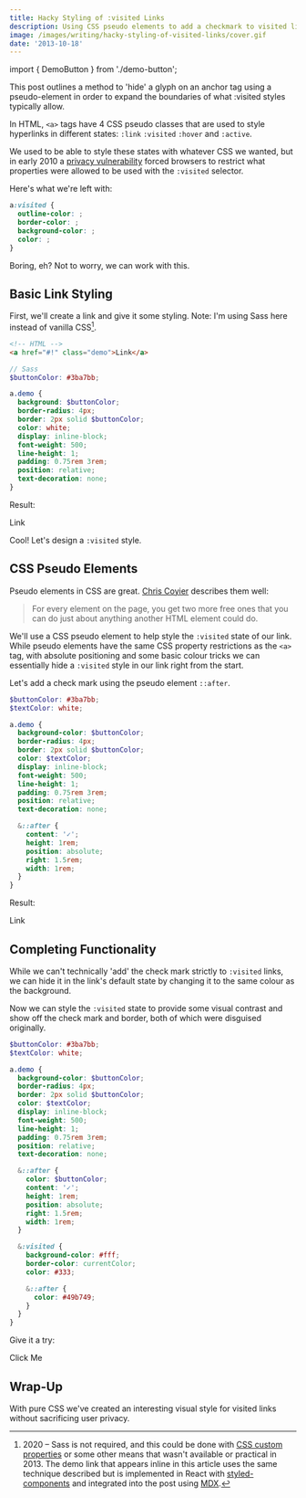 ```yaml
---
title: Hacky Styling of :visited Links
description: Using CSS pseudo elements to add a checkmark to visited links.
image: /images/writing/hacky-styling-of-visited-links/cover.gif
date: '2013-10-18'
---
```


import { DemoButton } from './demo-button';

<Note>

This post outlines a method to 'hide' a glyph on an anchor tag using a pseudo-element in order to expand the boundaries of what :visited styles typically allow.

</Note>

In HTML, `<a>` tags have 4 CSS pseudo classes that are used to style hyperlinks in different states: `:link` `:visited` `:hover` and `:active`.

We used to be able to style these states with whatever CSS we wanted, but in early 2010 a [privacy vulnerability](http://blog.mozilla.org/security/2010/03/31/plugging-the-css-history-leak/) forced browsers to restrict what properties were allowed to be used with the `:visited` selector.

Here's what we're left with:

```css
a:visited {
  outline-color: ;
  border-color: ;
  background-color: ;
  color: ;
}
```

Boring, eh? Not to worry, we can work with this.

## Basic Link Styling

First, we'll create a link and give it some styling. Note: I'm using Sass here instead of vanilla CSS[^1].

```html
<!-- HTML -->
<a href="#!" class="demo">Link</a>
```

```scss
// Sass
$buttonColor: #3ba7bb;

a.demo {
  background: $buttonColor;
  border-radius: 4px;
  border: 2px solid $buttonColor;
  color: white;
  display: inline-block;
  font-weight: 500;
  line-height: 1;
  padding: 0.75rem 3rem;
  position: relative;
  text-decoration: none;
}
```

Result:

<DemoButton>Link</DemoButton>

Cool! Let's design a `:visited` style.

## CSS Pseudo Elements

Pseudo elements in CSS are great. [Chris Coyier](http://css-tricks.com/pseudo-element-roundup/) describes them well:

> For every element on the page, you get two more free ones that you can do just about anything another HTML element could do.

We'll use a CSS pseudo element to help style the `:visited` state of our link. While pseudo elements have the same CSS property restrictions as the `<a>` tag, with absolute positioning and some basic colour tricks we can essentially hide a `:visited` style in our link right from the start.

Let's add a check mark using the pseudo element `::after`.

```scss
$buttonColor: #3ba7bb;
$textColor: white;

a.demo {
  background-color: $buttonColor;
  border-radius: 4px;
  border: 2px solid $buttonColor;
  color: $textColor;
  display: inline-block;
  font-weight: 500;
  line-height: 1;
  padding: 0.75rem 3rem;
  position: relative;
  text-decoration: none;

  &::after {
    content: '✓';
    height: 1rem;
    position: absolute;
    right: 1.5rem;
    width: 1rem;
  }
}
```

Result:

<DemoButton stepTwo>Link</DemoButton>

## Completing Functionality

While we can't technically 'add' the check mark strictly to `:visited` links, we can hide it in the link's default state by changing it to the same colour as the background.

Now we can style the `:visited` state to provide some visual contrast and show off the check mark and border, both of which were disguised originally.

```scss
$buttonColor: #3ba7bb;
$textColor: white;

a.demo {
  background-color: $buttonColor;
  border-radius: 4px;
  border: 2px solid $buttonColor;
  color: $textColor;
  display: inline-block;
  font-weight: 500;
  line-height: 1;
  padding: 0.75rem 3rem;
  position: relative;
  text-decoration: none;

  &::after {
    color: $buttonColor;
    content: '✓';
    height: 1rem;
    position: absolute;
    right: 1.5rem;
    width: 1rem;
  }

  &:visited {
    background-color: #fff;
    border-color: currentColor;
    color: #333;

    &::after {
      color: #49b749;
    }
  }
}
```

Give it a try:

<DemoButton
href="http://bit.ly/16m376q"
target="\_blank"
rel="noopener noreferrer"
stepTwo
stepThree>
Click Me
</DemoButton>

## Wrap-Up

With pure CSS we've created an interesting visual style for visited links without sacrificing user privacy.

[^1]: 2020 – Sass is not required, and this could be done with [CSS custom properties](https://developer.mozilla.org/en-US/docs/Web/CSS/Using_CSS_custom_properties) or some other means that wasn't available or practical in 2013. The demo link that appears inline in this article uses the same technique described but is implemented in React with [styled-components](https://styled-components.com/) and integrated into the post using [MDX](https://github.com/mdx-js/mdx).
